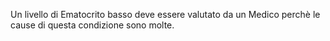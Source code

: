 Un livello di Ematocrito basso deve essere valutato da un Medico perchè le cause di questa condizione sono molte.
